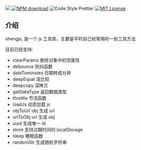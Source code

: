 ![](https://img.shields.io/npm/v/shengjs.svg?style=flat) [![NPM download](https://img.shields.io/npm/dm/eslint-config-sh.svg?style=flat-square)](https://www.npmjs.com/package/shengjs) ![Code Style Prettier](https://img.shields.io/badge/code_style-prettier-ff69b4.svg) [![MIT License](https://img.shields.io/badge/license-MIT-red.svg?style=flat)](https://github.com/sh-react-club/eslint-config-sh)

## 介绍

shengjs, 是一个 js 工具库，主要是平时自己经常用的一些工具方法

目前已经支持:

- clearParams 删除对象中的空属性
- debounce 防抖函数
- dateTominutes 日期转成分钟
- deepEqual 深比较
- deepcopy 深拷贝
- getDataType 返回数据类型
- throttle 节流函数
- loadJs 动态加载 js
- objToUrl obj 生成 url
- urlToObj url 生成 obj
- uuid 生成唯一 id
- store 支持过期时间的 localStorage
- sleep 睡眠函数
- randomStr 生成随机字符串
